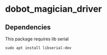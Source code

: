 # dobot_magician_driver

## Dependencies
This package requires lib serial 

```
sudo apt install libserial-dev
```
